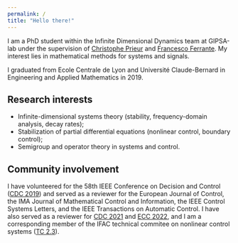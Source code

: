 ```yaml
---
permalink: /
title: "Hello there!"
---
```



I am a PhD student within the Infinite Dimensional Dynamics team at GIPSA-lab under the supervision of [Christophe Prieur](http://www.gipsa-lab.grenoble-inp.fr/~christophe.prieur/) and [Francesco Ferrante](http://www.fferrante.net/). My interest lies in mathematical methods for systems and signals. 


I graduated from Ecole Centrale de Lyon and Université Claude-Bernard in Engineering and Applied Mathematics in 2019.

## Research interests
* Infinite-dimensional systems theory (stability, frequency-domain analysis, decay rates);
* Stabilization of partial differential equations (nonlinear control, boundary control);
* Semigroup and operator theory in systems and control.

## Community involvement 

I have volunteered for the 58th IEEE Conference on Decision and Control ([CDC 2019](https://cdc2019.ieeecss.org/)) and served as a reviewer for the European Journal of Control, the IMA Journal of Mathematical Control and Information, the IEEE Control Systems Letters, and the IEEE Transactions on Automatic Control. I have also served as a reviewer for [CDC 2021](https://2021.ieeecdc.org/) and [ECC 2022](https://ecc22.euca-ecc.org/), and I am a corresponding member of the IFAC technical commitee on nonlinear control systems ([TC 2.3](https://tc.ifac-control.org/2/3)).
